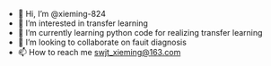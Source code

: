- 👋 Hi, I’m @xieming-824
- 👀 I’m interested in transfer learning
- 🌱 I’m currently learning python code for realizing transfer learning
- 💞️ I’m looking to collaborate on fauit diagnosis
- 📫 How to reach me swjt_xieming@163.com

<!---
xieming-824/xieming-824 is a ✨ special ✨ repository because its `README.md` (this file) appears on your GitHub profile.
You can click the Preview link to take a look at your changes.
--->
